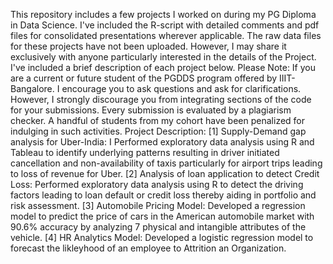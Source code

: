 This repository includes a few projects I worked on during my PG Diploma in Data Science. I've included the R-script with detailed comments and pdf files for consolidated presentations wherever applicable. The raw data files for these projects have not been uploaded. However, I may share it exclusively with anyone particularly interested in the details of the Project. I've included a brief description of each project below.  Please Note: If you are a current or future student of the PGDDS program offered by IIIT-Bangalore. I encourage you to ask questions and ask for clarifications. However, I strongly discourage you from integrating sections of the code for your submissions. Every submission is evaluated by a plagiarism checker. A handful of students from my cohort have been penalized for indulging in such activities.  Project Description: [1] Supply-Demand gap analysis for Uber-India: I Performed exploratory data analysis using R and Tableau to identify underlying patterns resulting in driver initiated cancellation and non-availability of taxis particularly for airport trips leading to loss of revenue for Uber.  [2] Analysis of loan application to detect Credit Loss: Performed exploratory data analysis using R to detect the driving factors leading to loan default or credit loss thereby aiding in portfolio and risk assessment.  [3] Automobile Pricing Model: Developed a regression model to predict the price of cars in the American automobile market with 90.6% accuracy by analyzing 7 physical and intangible attributes of the vehicle.  [4] HR Analytics Model: Developed a logistic regression model to forecast the likleyhood of an employee to Attrition an Organization.

